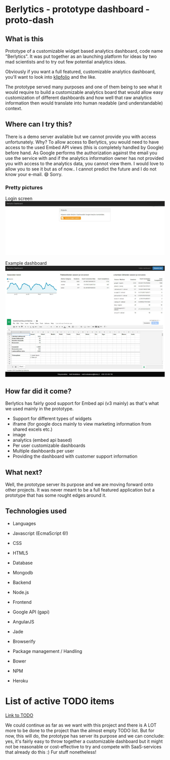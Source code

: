 # Berlytics - prototype dashboard - proto-dash

## What is this
Prototype of a customizable widget based analytics dashboard, code name "Berlytics". It was put together as an launching platform for ideas by two mad scientists and to try out few potential analytics ideas.

Obviously if you want a full featured, customizable analytics dashboard, you'll want to look into <a href="http://www.klipfolio.com/">klipfolio</a> and the like.

The prototype served many purposes and one of them being to see what it would require to build a customizable analytics board that would allow easy customization of different dashboards and how well that raw analytics information then would translate into human readable (and understandable) context.


## Where can I try this?
There is a demo server available but we cannot provide you with access unfortunately. Why? To allow access to Berlytics, you would need to have access to the used Embed API views (this is completely handled by Google) before hand. As Google performs the authorization against the email you use the service with and if the analytics information owner has not provided you with access to the analytics data, you cannot view them. I would love to allow you to see it but as of now.. I cannot predict the future and I do not know your e-mail. :smile: Sorry.

### Pretty pictures
Login screen
![Berlytics Login screen](examples/dashboard-login.png)


Example dashboard
![Berlytics Example dashboard](examples/dashboard-example1.png)

## How far did it come?
Berlytics has fairly good support for Embed api (v3 mainly) as that's what we used mainly in the prototype.

 * Support for different types of widgets
  * iframe (for google docs mainly to view marketing information from shared excels etc.)
  * image
  * analytics (embed api based)
 * Per user customizable dashboards
 * Multiple dashboards per user
 * Providing the dashboard with customer support information


## What next?
Well, the prototype server its purpose and we are moving forward onto other projects. It was never meant to be a full featured application but a prototype that has some rought edges around it.


## Technologies used
 * Languages
  * Javascript (EcmaScript 6!)
  * CSS
  * HTML5


 * Database
  * Mongodb


 * Backend
  * Node.js


 * Frontend
  * Google API (gapi)
  * AngularJS
  * Jade
  * Browserify


 * Package management / Handling
  * Bower
  * NPM


 * Heroku



# List of active TODO items
<a href="TODO.md">Link to TODO</a>

We could continue as far as we want with this project and there is A LOT more to be done to the project than the almost empty TODO list. But for now, this will do, the prototype has server its purpose and we can conclude: yes, it's fairly easy to throw together a customizable dashboard but it might not be reasonable or cost-effective to try and compete with SaaS-services that already do this :) Fur stuff nonetheless!
